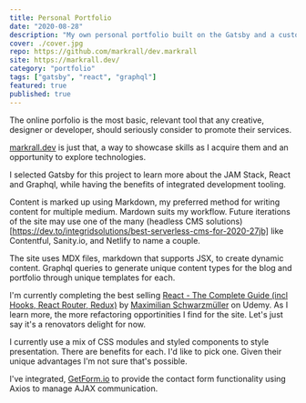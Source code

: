 ```yaml
---
title: Personal Portfolio
date: "2020-08-28"
description: "My own personal portfolio built on the Gatsby and a customised version of the Starter Blog."
cover: ./cover.jpg
repo: https://github.com/markrall/dev.markrall
site: https://markrall.dev/
category: "portfolio"
tags: ["gatsby", "react", "graphql"]
featured: true
published: true
---
```


The online porfolio is the most basic, relevant tool that any creative, designer or developer, should seriously consider to promote their services. 

[markrall.dev](https://markrall.dev/) is just that, a way to showcase skills as I acquire them and an opportunity to explore  technologies.

<!-- benefits of the JAM stack https://opensource.com/article/20/9/jamstack -->
I selected Gatsby for this project to learn more about the JAM Stack, React and Graphql, while having the benefits of integrated development tooling.

Content is marked up using Markdown, my preferred method for writing content for multiple medium. Mardown suits my workflow. Future iterations of the site may use one of the many (headless CMS solutions)[https://dev.to/integridsolutions/best-serverless-cms-for-2020-27jb] like Contentful, Sanity.io, and Netlify to name a couple. 

The site uses MDX files, markdown that supports JSX, to create dynamic content. Graphql queries to generate unique content types for the blog and portfolio through unique templates for each.

I'm currently completing the best selling [React - The Complete Guide (incl Hooks, React Router, Redux)](https://www.udemy.com/course/react-the-complete-guide-incl-redux/learn/lecture/8138514#overview) by [Maximilian Schwarzmüller](https://www.udemy.com/user/academind/) on Udemy. As I learn more, the more refactoring opportinities I find for the site. Let's just say it's a renovators delight for now.   

I currently use a mix of CSS modules and styled components to style presentation. There are benefits for each. I'd like to pick one. Given their unique advantages I'm not sure that's possible. 

I've integrated, [GetForm.io](https://getform.io/) to provide the contact form functionality using Axios to manage AJAX communication.